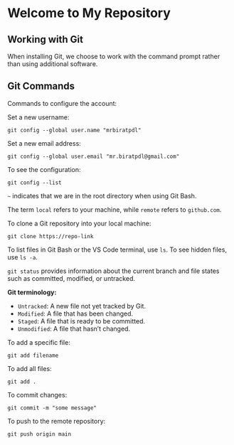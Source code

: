 <h1>Welcome to My Repository</h1>

<h2>Working with Git</h2>
<p>When installing Git, we choose to work with the command prompt rather than using additional software.</p>

<h2>Git Commands</h2>

<p>Commands to configure the account:</p>

<p>Set a new username:</p>
<pre><code>git config --global user.name "mrbiratpdl"</code></pre>

<p>Set a new email address:</p>
<pre><code>git config --global user.email "mr.biratpdl@gmail.com"</code></pre>

<p>To see the configuration:</p>
<pre><code>git config --list</code></pre>

<p><code>~</code> indicates that we are in the root directory when using Git Bash.</p>

<p>The term <code>local</code> refers to your machine, while <code>remote</code> refers to <code>github.com</code>.</p>

<p>To clone a Git repository into your local machine:</p>
<pre><code>git clone https://repo-link</code></pre>

<p>To list files in Git Bash or the VS Code terminal, use <code>ls</code>. To see hidden files, use <code>ls -a</code>.</p>

<p><code>git status</code> provides information about the current branch and file states such as committed, modified, or untracked.</p>

<p><strong>Git terminology:</strong></p>
<ul>
  <li><code>Untracked</code>: A new file not yet tracked by Git.</li>
  <li><code>Modified</code>: A file that has been changed.</li>
  <li><code>Staged</code>: A file that is ready to be committed.</li>
  <li><code>Unmodified</code>: A file that hasn’t changed.</li>
</ul>

<p>To add a specific file:</p>
<pre><code>git add filename</code></pre>

<p>To add all files:</p>
<pre><code>git add .</code></pre>

<p>To commit changes:</p>
<pre><code>git commit -m "some message"</code></pre>

<p>To push to the remote repository:</p>
<pre><code>git push origin main</code></pre>
